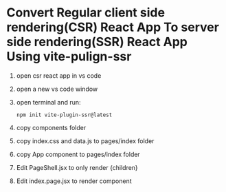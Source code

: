 # Convert Regular client side rendering(CSR) React App To server side rendering(SSR) React App Using vite-pulign-ssr

1. open csr react app in vs code
2. open a new vs code window
3. open terminal and run:

   ```shell
   npm init vite-plugin-ssr@latest
   ```

4. copy components folder
5. copy index.css and data.js to pages/index folder
6. copy App component to pages/index folder
7. Edit PageShell.jsx to only render {children}
8. Edit index.page.jsx to render <App /> component
